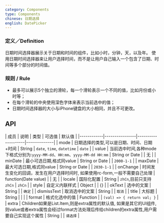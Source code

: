```yaml
---
category: Components
type: Components
chinese: 日期选择
english: DatePicker
---
```


### 定义／Definition
日期时间选择器展示关于日期和时间的组件，比如小时，分钟，天，以及年。
使用日期时间选择器来让用户选择时间，而不是让用户自己输入一个包含了日期、时间等多个部分的时间值。

### 规则 / Rule
- 最多可以展示5个独立的滑轮，每一个滑轮表示一个不同的值，比如月份或小时等；
- 在每个滑轮的中央使用深色字体来表示当前选中的值；
- 日期时间选择器的大小与iPhone键盘的大小相同，并且不可更改。


## API

| 成员        | 说明           | 类型        |  可选值       | 默认值       |
|------------|----------------|--------------------|--------------|
| mode  | 日期选择的类型,可以是日期、时间、日期+时间 | String | `date`, `time`, `datetime`  | `date`  |
| value | 当前选中时间,各种mode下格式分别为:`yyyy-MM-dd`、`HH:mm`、`yyyy-MM-dd HH:mm` | String or Date |   |  无  |
| minDate   | 最小可选日期,格式同value | String or Date |   |  `2000-1-1`  |
| maxDate   | 最大可选日期,格式同value | String or Date |   |  `2030-1-1`  |
| onChange   | 时间发生变化的回调，发生在用户选择时间时, 如果使用rc-form,一般不需要自己处理 | function(Date value) |   |  无  |
| locale   | 国际化配置	 | String | `zhCn`,目前只支持`zhCn`  |  `zhCn` |
| style   | 自定义内联样式 | Object |   |  {}  |
| okText   | 选中的文案 | String |   |  `确定`  |
| dismissText  | 取消选中的文案 | String |   |  `取消`  |
| title  | 大标题 | String |   |    |
| format   | 格式化选中的值 | Function |   | `(val) => { return val; }`  |
| extra   | Children如果是List.Item,则是extra属性的默认值, 如果是其它的UI组件,则value或者extra属性会经过format方法处理后传给children的extra属性,用户需要自己实现这个属性 | String |   |  `请选择`  |
